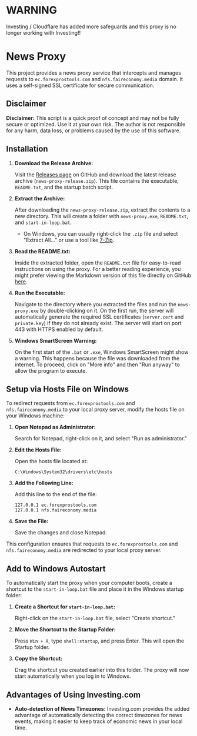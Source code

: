# WARNING #

Investing / Cloudflare has added more safeguards and this proxy is no longer working with Investing!!

# News Proxy

This project provides a news proxy service that intercepts and manages requests to `ec.forexprostools.com` and `nfs.faireconomy.media` domain. It uses a self-signed SSL certificate for secure communication.

## Disclaimer

**Disclaimer:** This script is a quick proof of concept and may not be fully secure or optimized. Use it at your own risk. The author is not responsible for any harm, data loss, or problems caused by the use of this software.

## Installation

1. **Download the Release Archive:**

   Visit the [Releases page](https://github.com/disaster123/ea-news-proxy/releases) on GitHub and download the latest release archive (`news-proxy-release.zip`). This file contains the executable, `README.txt`, and the startup batch script.

2. **Extract the Archive:**

   After downloading the `news-proxy-release.zip`, extract the contents to a new directory. This will create a folder with `news-proxy.exe`, `README.txt`, and `start-in-loop.bat`.

   - On Windows, you can usually right-click the `.zip` file and select "Extract All..." or use a tool like [7-Zip](https://www.7-zip.org/).

3. **Read the README.txt:**

   Inside the extracted folder, open the `README.txt` file for easy-to-read instructions on using the proxy. For a better reading experience, you might prefer viewing the Markdown version of this file directly on GitHub [here](https://github.com/disaster123/ea-news-proxy/blob/main/README.md).

4. **Run the Executable:**

   Navigate to the directory where you extracted the files and run the `news-proxy.exe` by double-clicking on it. On the first run, the server will automatically generate the required SSL certificates (`server.cert` and `private.key`) if they do not already exist. The server will start on port 443 with HTTPS enabled by default.

5. **Windows SmartScreen Warning:**

   On the first start of the `.bat` or `.exe`, Windows SmartScreen might show a warning. This happens because the file was downloaded from the internet. To proceed, click on "More info" and then "Run anyway" to allow the program to execute.

## Setup via Hosts File on Windows

To redirect requests from `ec.forexprostools.com` and `nfs.faireconomy.media` to your local proxy server, modify the hosts file on your Windows machine:

1. **Open Notepad as Administrator:**

   Search for Notepad, right-click on it, and select "Run as administrator."

2. **Edit the Hosts File:**

   Open the hosts file located at:

   ```
   C:\Windows\System32\drivers\etc\hosts
   ```

3. **Add the Following Line:**

   Add this line to the end of the file:

   ```
   127.0.0.1 ec.forexprostools.com
   127.0.0.1 nfs.faireconomy.media
   ```

4. **Save the File:**

   Save the changes and close Notepad.

This configuration ensures that requests to `ec.forexprostools.com` and `nfs.faireconomy.media` are redirected to your local proxy server.

## Add to Windows Autostart

To automatically start the proxy when your computer boots, create a shortcut to the `start-in-loop.bat` file and place it in the Windows startup folder:

1. **Create a Shortcut for `start-in-loop.bat`:**

   Right-click on the `start-in-loop.bat` file, select "Create shortcut."

2. **Move the Shortcut to the Startup Folder:**

   Press `Win + R`, type `shell:startup`, and press Enter. This will open the Startup folder.

3. **Copy the Shortcut:**

   Drag the shortcut you created earlier into this folder. The proxy will now start automatically when you log in to Windows.

## Advantages of Using Investing.com

- **Auto-detection of News Timezones:** Investing.com provides the added advantage of automatically detecting the correct timezones for news events, making it easier to keep track of economic news in your local time.

